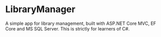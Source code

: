 # LibraryManager
A simple app for library management, built with ASP.NET Core MVC, EF Core and MS SQL Server. This is strictly for learners of C#.
